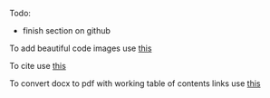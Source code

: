 Todo:
  - finish section on github

To add beautiful code images use [this](https://carbon.now.sh/?bg=rgba(174,195,171,0)&t=seti&l=application/json&ds=false&wc=true&wa=true&pv=2px&ph=1px&ln=true)

To cite use [this](http://www.easybib.com/cite/)

To convert docx to pdf with working table of contents links use [this](https://online2pdf.com/convert-docx-to-pdf)
